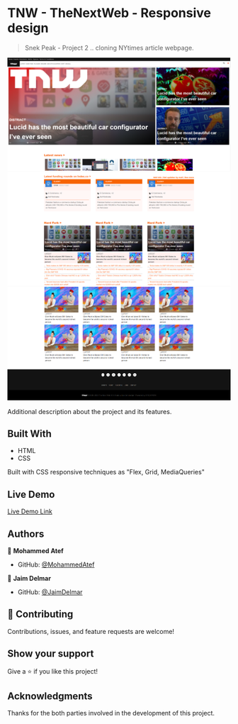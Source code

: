 # TNW - TheNextWeb - Responsive design

> Snek Peak - Project 2 .. cloning NYtimes article webpage.

![screenshot](./shot1.png)
![screenshot](./shot2.png)
![screenshot](./shot3.png)

Additional description about the project and its features.

## Built With

- HTML
- CSS

Built with CSS responsive techniques as "Flex, Grid, MediaQueries"

## Live Demo

[Live Demo Link](https://jaimdedan.github.io/tnw_responsive/)

## Authors

👤 **Mohammed Atef**

- GitHub: [@MohammedAtef](https://github.com/Mohamed-js)

👤 **Jaim Delmar**

- GitHub: [@JaimDelmar](https://github.com/jaimdedan)

## 🤝 Contributing

Contributions, issues, and feature requests are welcome!

## Show your support

Give a ⭐️ if you like this project!

## Acknowledgments

Thanks for the both parties involved in the development of this project.
